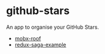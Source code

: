 # github-stars

An app to organise your GitHub Stars.

- [mobx-roof](https://github.com/mobx-roof)
- [redux-saga-example](https://github.com/sorrycc/github-stars)
